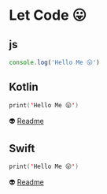 # Let Code 😛

## js

```js
console.log('Hello Me 😛')
```

## Kotlin

```kotlin
print('Hello Me 😛')
```

:alien: [Readme](https://kotlinlang.org/)

## Swift

```swift
print('Hello Me 😛')
```

:alien: [Readme](https://swift.org/)
